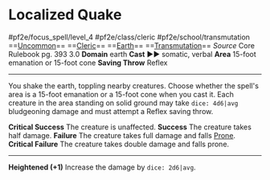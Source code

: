 # Localized Quake
#pf2e/focus_spell/level_4 #pf2e/class/cleric #pf2e/school/transmutation 
==[Uncommon](../../../rules/traits/uncommon.md)== ==[Cleric](../../../rules/traits/cleric.md)== ==[Earth](../../../rules/traits/earth.md)== ==[Transmutation](../../../rules/traits/transmutation.md)==
*Source* Core Rulebook pg. 393 3.0
**Domain** earth
**Cast** ►► somatic, verbal
**Area** 15-foot emanation or 15-foot cone
**Saving Throw** Reflex

---
You shake the earth, toppling nearby creatures. Choose whether the spell's area is a 15-foot emanation or a 15-foot cone when you cast it. Each creature in the area standing on solid ground may take `dice: 4d6|avg` bludgeoning damage and must attempt a Reflex saving throw.

**Critical Success** The creature is unaffected.
**Success** The creature takes half damage.
**Failure** The creature takes full damage and falls [Prone](../../../Conditions/Prone.md).
**Critical Failure** The creature takes double damage and falls prone.

<hr>

**Heightened (+1)** Increase the damage by `dice: 2d6|avg`.